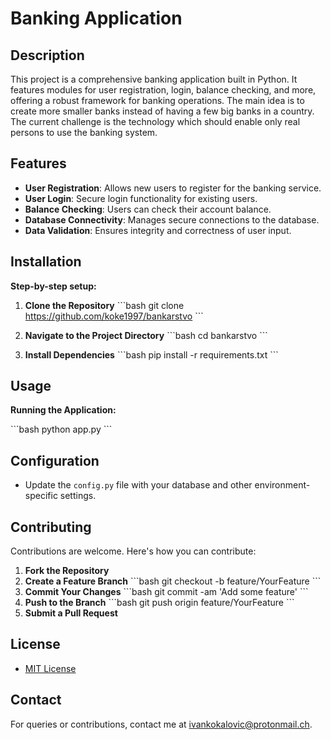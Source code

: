 
# **Banking Application**

## **Description**

This project is a comprehensive banking application built in Python. It features modules for user registration, login, balance checking, and more, offering a robust framework for banking operations. The main idea is to create more smaller banks instead of having a few big banks in a country. The current challenge is the technology which should enable only real persons to use the banking system.

## **Features**

- **User Registration**: Allows new users to register for the banking service.
- **User Login**: Secure login functionality for existing users.
- **Balance Checking**: Users can check their account balance.
- **Database Connectivity**: Manages secure connections to the database.
- **Data Validation**: Ensures integrity and correctness of user input.

## **Installation**

**Step-by-step setup:**

1. **Clone the Repository**
   \`\`\`bash
   git clone https://github.com/koke1997/bankarstvo
   \`\`\`

2. **Navigate to the Project Directory**
   \`\`\`bash
   cd bankarstvo
   \`\`\`

3. **Install Dependencies**
   \`\`\`bash
   pip install -r requirements.txt
   \`\`\`

## **Usage**

**Running the Application:**

\`\`\`bash
python app.py
\`\`\`

## **Configuration**

- Update the `config.py` file with your database and other environment-specific settings.

## **Contributing**

Contributions are welcome. Here's how you can contribute:

1. **Fork the Repository**
2. **Create a Feature Branch**
   \`\`\`bash
   git checkout -b feature/YourFeature
   \`\`\`
3. **Commit Your Changes**
   \`\`\`bash
   git commit -am 'Add some feature'
   \`\`\`
4. **Push to the Branch**
   \`\`\`bash
   git push origin feature/YourFeature
   \`\`\`
5. **Submit a Pull Request**

## **License**

- [MIT License](LICENSE)

## **Contact**

For queries or contributions, contact me at [ivankokalovic@protonmail.ch](mailto:ivankokalovic@protonmail.ch).
